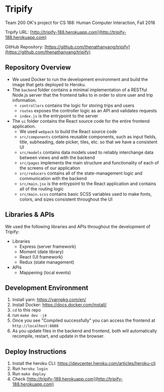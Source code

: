 # Tripify

Team 200 OK's project for CS 188: Human Computer Interaction, Fall 2018

Tripify URL: [http://tripify-188.herokuapp.com](http://tripify-188.herokuapp.com)

GitHub Repository: [https://github.com/thenathanyang/tripify](https://github.com/thenathanyang/tripify)

## Repository Overview

- We used Docker to run the development environment and build the image that gets deployed to Heroku.
- The `backend` folder contains a minimal implementation of a RESTful Node.js server that the frontend talks to in order to store user and trip information.
  - `controllers` contains the logic for storing trips and users
  - `routes` exposes the controller logic as an API and validates requests
  - `index.js` is the entrypoint to the server
- The `ui` folder contains the React source code for the entire frontend application.
  - We used `webpack` to build the React source code
  - `src/components` contains reusable components, such as input fields, title, subheading, date picker, tiles, etc. so that we have a consistent UI
  - `src/models` contains data models used to reliably interchange data between views and with the backend
  - `src/pages` implements the main structure and functionality of each of the screens of our application
  - `src/reducers` contains all of the state-management logic and communication with the backend
  - `src/main.jsx` is the entrypoint to the React application and contains all of the routing logic
  - `src/main.scss` contains basic SCSS variables used to make fonts, colors, and sizes consistent throughout the UI

## Libraries & APIs

We used the following libraries and APIs throughout the development of Tripify:
- Libraries
  - Express (server framework)
  - Moment (date library)
  - React (UI framework)
  - Redux (state management)
- APIs
  - Mappening (local events)

## Development Environment

1. Install yarn: https://yarnpkg.com/en/
2. Install Docker: https://docs.docker.com/install/
3. `cd` to this repo
4. run `make dev -j4`
5. Once you see "Compiled successfully" you can access the frontend at `http://localhost:8888`
6. As you update files in the backend and frontend, both will automatically recompile, restart, and update in the browser.

## Deploy Instructions

1. Install the heroku CLI: https://devcenter.heroku.com/articles/heroku-cli
2. Run `heroku login`
3. Run `make deploy`
4. Check [http://tripify-188.herokuapp.com](http://tripify-188.herokuapp.com)

